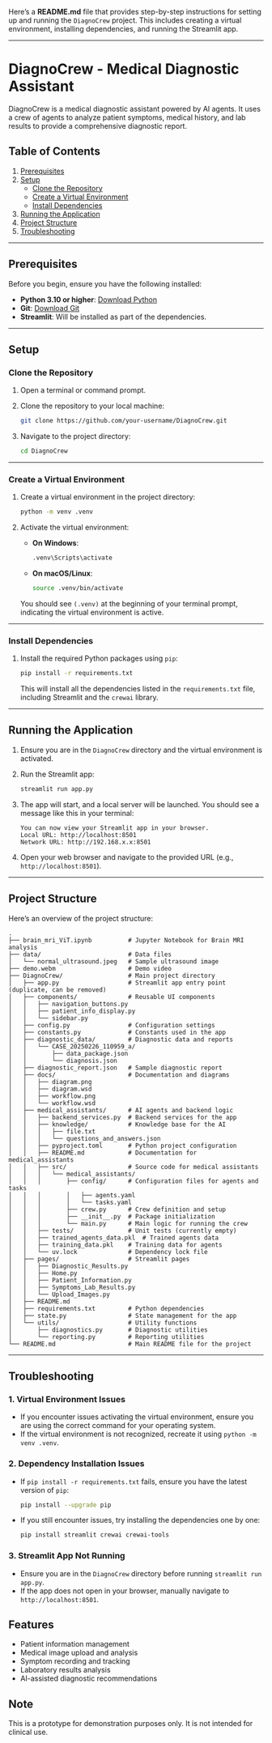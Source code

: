 Here’s a **README.md** file that provides step-by-step instructions for setting up and running the `DiagnoCrew` project. This includes creating a virtual environment, installing dependencies, and running the Streamlit app.

---

# DiagnoCrew - Medical Diagnostic Assistant

DiagnoCrew is a medical diagnostic assistant powered by AI agents. It uses a crew of agents to analyze patient symptoms, medical history, and lab results to provide a comprehensive diagnostic report.

## Table of Contents

1. [Prerequisites](#prerequisites)
2. [Setup](#setup)
   - [Clone the Repository](#clone-the-repository)
   - [Create a Virtual Environment](#create-a-virtual-environment)
   - [Install Dependencies](#install-dependencies)
3. [Running the Application](#running-the-application)
4. [Project Structure](#project-structure)
5. [Troubleshooting](#troubleshooting)

---

## Prerequisites

Before you begin, ensure you have the following installed:

- **Python 3.10 or higher**: [Download Python](https://www.python.org/downloads/)
- **Git**: [Download Git](https://git-scm.com/downloads)
- **Streamlit**: Will be installed as part of the dependencies.

---

## Setup

### Clone the Repository

1. Open a terminal or command prompt.
2. Clone the repository to your local machine:

   ```bash
   git clone https://github.com/your-username/DiagnoCrew.git
   ```

3. Navigate to the project directory:

   ```bash
   cd DiagnoCrew
   ```

---

### Create a Virtual Environment

1. Create a virtual environment in the project directory:

   ```bash
   python -m venv .venv
   ```

2. Activate the virtual environment:

   - **On Windows**:
     ```bash
     .venv\Scripts\activate
     ```
   - **On macOS/Linux**:
     ```bash
     source .venv/bin/activate
     ```

   You should see `(.venv)` at the beginning of your terminal prompt, indicating the virtual environment is active.

---

### Install Dependencies

1. Install the required Python packages using `pip`:

   ```bash
   pip install -r requirements.txt
   ```

   This will install all the dependencies listed in the `requirements.txt` file, including Streamlit and the `crewai` library.

---

## Running the Application

1. Ensure you are in the `DiagnoCrew` directory and the virtual environment is activated.
2. Run the Streamlit app:

   ```bash
   streamlit run app.py
   ```

3. The app will start, and a local server will be launched. You should see a message like this in your terminal:

   ```
   You can now view your Streamlit app in your browser.
   Local URL: http://localhost:8501
   Network URL: http://192.168.x.x:8501
   ```

4. Open your web browser and navigate to the provided URL (e.g., `http://localhost:8501`).

---

## Project Structure

Here’s an overview of the project structure:

```
.
├── brain_mri_ViT.ipynb          # Jupyter Notebook for Brain MRI analysis
├── data/                        # Data files
│   └── normal_ultrasound.jpeg   # Sample ultrasound image
├── demo.webm                    # Demo video
├── DiagnoCrew/                  # Main project directory
│   ├── app.py                   # Streamlit app entry point (duplicate, can be removed)
│   ├── components/              # Reusable UI components
│   │   ├── navigation_buttons.py
│   │   ├── patient_info_display.py
│   │   └── sidebar.py
│   ├── config.py                # Configuration settings
│   ├── constants.py             # Constants used in the app
│   ├── diagnostic_data/         # Diagnostic data and reports
│   │   └── CASE_20250226_110959_a/
│   │       ├── data_package.json
│   │       └── diagnosis.json
│   ├── diagnostic_report.json   # Sample diagnostic report
│   ├── docs/                    # Documentation and diagrams
│   │   ├── diagram.png
│   │   ├── diagram.wsd
│   │   ├── workflow.png
│   │   └── workflow.wsd
│   ├── medical_assistants/      # AI agents and backend logic
│   │   ├── backend_services.py  # Backend services for the app
│   │   ├── knowledge/           # Knowledge base for the AI
│   │   │   ├── file.txt
│   │   │   └── questions_and_answers.json
│   │   ├── pyproject.toml       # Python project configuration
│   │   ├── README.md            # Documentation for medical_assistants
│   │   ├── src/                 # Source code for medical assistants
│   │   │   └── medical_assistants/
│   │   │       ├── config/      # Configuration files for agents and tasks
│   │   │       │   ├── agents.yaml
│   │   │       │   └── tasks.yaml
│   │   │       ├── crew.py      # Crew definition and setup
│   │   │       ├── __init__.py  # Package initialization
│   │   │       └── main.py      # Main logic for running the crew
│   │   ├── tests/               # Unit tests (currently empty)
│   │   ├── trained_agents_data.pkl  # Trained agents data
│   │   ├── training_data.pkl    # Training data for agents
│   │   └── uv.lock              # Dependency lock file
│   ├── pages/                   # Streamlit pages
│   │   ├── Diagnostic_Results.py
│   │   ├── Home.py
│   │   ├── Patient_Information.py
│   │   ├── Symptoms_Lab_Results.py
│   │   └── Upload_Images.py
│   ├── README.md
│   ├── requirements.txt         # Python dependencies
│   ├── state.py                 # State management for the app
│   └── utils/                   # Utility functions
│       ├── diagnostics.py       # Diagnostic utilities
│       └── reporting.py         # Reporting utilities
└── README.md                    # Main README file for the project
```

---

## Troubleshooting

### 1. **Virtual Environment Issues**

- If you encounter issues activating the virtual environment, ensure you are using the correct command for your operating system.
- If the virtual environment is not recognized, recreate it using `python -m venv .venv`.

### 2. **Dependency Installation Issues**

- If `pip install -r requirements.txt` fails, ensure you have the latest version of `pip`:
  ```bash
  pip install --upgrade pip
  ```
- If you still encounter issues, try installing the dependencies one by one:
  ```bash
  pip install streamlit crewai crewai-tools
  ```

### 3. **Streamlit App Not Running**

- Ensure you are in the `DiagnoCrew` directory before running `streamlit run app.py`.
- If the app does not open in your browser, manually navigate to `http://localhost:8501`.

## Features

- Patient information management
- Medical image upload and analysis
- Symptom recording and tracking
- Laboratory results analysis
- AI-assisted diagnostic recommendations

## Note

This is a prototype for demonstration purposes only. It is not intended for clinical use.
